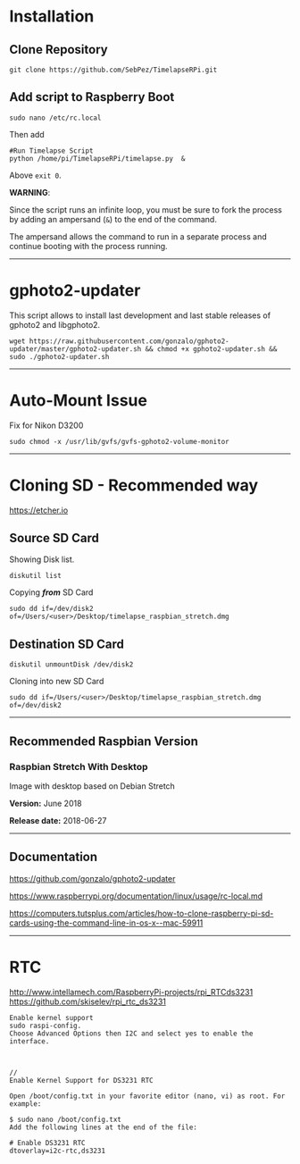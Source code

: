 

# Installation

## Clone Repository

```
git clone https://github.com/SebPez/TimelapseRPi.git
```

## Add script to Raspberry Boot


```
sudo nano /etc/rc.local
```

Then add 


```
#Run Timelapse Script
python /home/pi/TimelapseRPi/timelapse.py  &
```

Above ```exit 0```.

**WARNING**: 

Since the script runs an infinite loop, you must be sure to fork the process by adding an ampersand (```&```) to the end of the command.

The ampersand allows the command to run in a separate process and continue booting with the process running.

_____

# gphoto2-updater

This script allows to install last development and last stable releases of gphoto2 and libgphoto2.

```
wget https://raw.githubusercontent.com/gonzalo/gphoto2-updater/master/gphoto2-updater.sh && chmod +x gphoto2-updater.sh && sudo ./gphoto2-updater.sh
```

_____

#  Auto-Mount Issue

Fix for Nikon D3200

```
sudo chmod -x /usr/lib/gvfs/gvfs-gphoto2-volume-monitor
```

_____


# Cloning SD - Recommended way

https://etcher.io


## Source SD Card
Showing Disk list.
```
diskutil list
```

Copying ***from*** SD Card

```
sudo dd if=/dev/disk2 of=/Users/<user>/Desktop/timelapse_raspbian_stretch.dmg
```


## Destination SD Card

```
diskutil unmountDisk /dev/disk2
```

Cloning into new SD Card
```
sudo dd if=/Users/<user>/Desktop/timelapse_raspbian_stretch.dmg of=/dev/disk2
```

_____

## Recommended Raspbian Version

### **Raspbian Stretch With Desktop**

Image with desktop based on Debian Stretch

**Version:** June 2018

**Release date:** 2018-06-27

_____

## Documentation

https://github.com/gonzalo/gphoto2-updater

https://www.raspberrypi.org/documentation/linux/usage/rc-local.md

https://computers.tutsplus.com/articles/how-to-clone-raspberry-pi-sd-cards-using-the-command-line-in-os-x--mac-59911







_____

# RTC
http://www.intellamech.com/RaspberryPi-projects/rpi_RTCds3231
https://github.com/skiselev/rpi_rtc_ds3231

```
Enable kernel support
sudo raspi-config.
Choose Advanced Options then I2C and select yes to enable the interface.



//
Enable Kernel Support for DS3231 RTC

Open /boot/config.txt in your favorite editor (nano, vi) as root. For example:

$ sudo nano /boot/config.txt
Add the following lines at the end of the file:

# Enable DS3231 RTC
dtoverlay=i2c-rtc,ds3231

```

